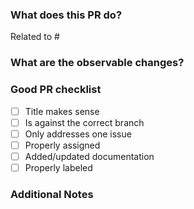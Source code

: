 ### What does this PR do?

<!-- A brief description of the context of this pull request and its purpose. -->

Related to #<!-- enter issue number here -->

### What are the observable changes?
<!-- This question could be adequate with multiple use cases, for example: -->

<!-- Frontend: explain the feature created / updated, give instructions telling how to see the change in staging -->
<!-- Performance: what metric should be impacted, link to the right graphana dashboard for exemple -->
<!-- Bug: a given issue trail on sentry should stop happening -->
<!-- Feature: Implements X thrift service / Z HTTP REST API added, provide instructions on how leverage your feature from staging or your workstation -->

### Good PR checklist

- [ ] Title makes sense
- [ ] Is against the correct branch
- [ ] Only addresses one issue
- [ ] Properly assigned
- [ ] Added/updated documentation
- [ ] Properly labeled

### Additional Notes

<!--
    You can add anything you want here, an explanation on the way you built your implementation,
    precisions on the origin of the bug, gotchas you need to mention.
 -->
